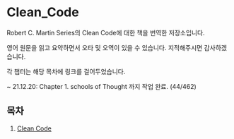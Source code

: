 # Clean_Code
Robert C. Martin Series의 Clean Code에 대한 책을 번역한 저장소입니다.

영어 원문을 읽고 요약하면서 오타 및 오역이 있을 수 있습니다. 지적해주시면 감사하겠습니다. 

각 챕터는 해당 목차에 링크를 걸어두었습니다.

~ 21.12.20: Chapter 1. schools of Thought 까지 작업 완료. (44/462)


## 목차

1. [Clean Code](https://github.com/qf9ar8nv/Clean_Code/blob/main/Chapter%201:%20Clean%20Code.md)
